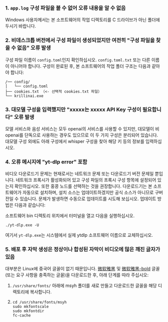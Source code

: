 ### 1. `app.log` 구성 파일을 볼 수 없어 오류 내용을 알 수 없음
Windows 사용자께서는 본 소프트웨어의 작업 디렉토리를 C 드라이브가 아닌 폴더에 두시기 바랍니다.

### 2. 비데스크톱 버전에서 구성 파일이 생성되었지만 여전히 "구성 파일을 찾을 수 없음" 오류 발생
구성 파일 이름이 `config.toml`인지 확인하십시오. `config.toml.txt` 또는 다른 이름이 아니어야 합니다.
구성이 완료된 후, 본 소프트웨어의 작업 폴더 구조는 다음과 같아야 합니다:
```
/── config/
│   └── config.toml
├── cookies.txt （<- 선택적 cookies.txt 파일）
└── krillinai.exe
```

### 3. 대모델 구성을 입력했지만 "xxxxx는 xxxxx API Key 구성이 필요합니다" 오류 발생
모델 서비스와 음성 서비스는 모두 openai의 서비스를 사용할 수 있지만, 대모델이 비openai를 단독으로 사용하는 경우도 있으므로 이 두 가지 구성은 분리되어 있습니다. 대모델 구성 외에도 아래 구성에서 whisper 구성을 찾아 해당 키 등의 정보를 입력하십시오.

### 4. 오류 메시지에 "yt-dlp error" 포함
비디오 다운로드기 문제는 현재로서는 네트워크 문제 또는 다운로드기 버전 문제일 뿐입니다. 네트워크 프록시가 활성화되어 있고 구성 파일의 프록시 구성 항목에 설정되어 있는지 확인하십시오. 또한 홍콩 노드를 선택하는 것을 권장합니다. 다운로드기는 본 소프트웨어가 자동으로 설치하며, 설치 소스는 업데이트하겠지만 공식 소스가 아니므로 구버전일 수 있습니다. 문제가 발생하면 수동으로 업데이트를 시도해 보십시오. 업데이트 방법은 다음과 같습니다:

소프트웨어 bin 디렉토리 위치에서 터미널을 열고 다음을 실행하십시오.
```
./yt-dlp.exe -U
```
여기서 `yt-dlp.exe`는 시스템에서 실제 ytdlp 소프트웨어 이름으로 교체하십시오.

### 5. 배포 후 자막 생성은 정상이나 합성된 자막이 비디오에 많은 깨진 글자가 있음
대부분은 Linux에 중국어 글꼴이 없기 때문입니다. [微软雅黑](https://modelscope.cn/models/Maranello/KrillinAI_dependency_cn/resolve/master/%E5%AD%97%E4%BD%93/msyh.ttc) 및 [微软雅黑-bold](https://modelscope.cn/models/Maranello/KrillinAI_dependency_cn/resolve/master/%E5%AD%97%E4%BD%93/msyhbd.ttc) 글꼴(또는 요구 사항을 충족하는 글꼴)을 다운로드한 후, 아래 단계를 따라 주십시오:
1. `/usr/share/fonts/` 아래에 msyh 폴더를 새로 만들고 다운로드한 글꼴을 해당 디렉토리에 복사합니다.
2. 
    ```
    cd /usr/share/fonts/msyh
    sudo mkfontscale
    sudo mkfontdir
    fc-cache
    ```